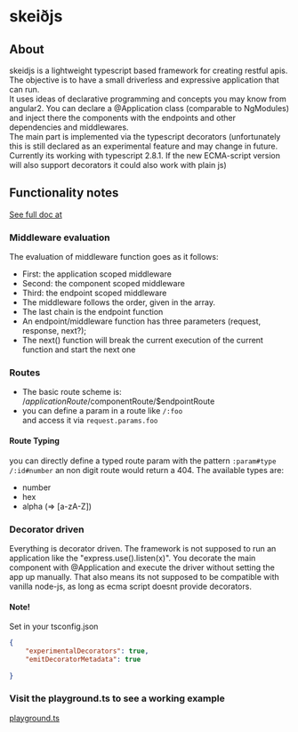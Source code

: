 # skeiðjs

## About
skeidjs is a lightweight typescript based framework for creating restful apis.  
The objective is to have a small driverless and expressive application that can run.  
It uses ideas of declarative programming and concepts you may know from angular2.
You can declare a @Application class (comparable to NgModules) and inject there the
components with the endpoints and other dependencies and middlewares.  
The main part is implemented via the typescript decorators (unfortunately this is 
still declared as an experimental feature and may change in future. 
Currently its working with typescript 2.8.1. If the new ECMA-script version will also support
decorators it could also work with plain js)


## Functionality notes
[See full doc at](https://nilsroesel.github.io/skeidjs/)

### Middleware evaluation
The evaluation of middleware function goes as it follows:
- First: the application scoped middleware
- Second: the component scoped middleware
- Third: the endpoint scoped middleware  
- The middleware follows the order, given in the array.  
- The last chain is the endpoint function 
- An endpoint/middleware function has three parameters (request, response, next?);
- The next() function will break the current execution of the current function and start the next one

### Routes
- The basic route scheme is:
/$applicationRoute/$componentRoute/$endpointRoute
- you can define a param in a route like `/:foo`  
and access it via `request.params.foo`
#### Route Typing
you can directly define a typed route param with the pattern `:param#type`
`/:id#number` an non digit route would return a 404. 
The available types are:
- number  
- hex
- alpha (=> [a-zA-Z])

### Decorator driven
Everything is decorator driven. The framework is not supposed to run an application like
the "express.use().listen(x)". You decorate the main component with @Application and execute
the driver without setting the app up manually. That also means its not supposed to be compatible 
with vanilla node-js, as long as ecma script doesnt provide decorators.

#### Note!
Set in your tsconfig.json
```json
{  
    "experimentalDecorators": true,
    "emitDecoratorMetadata": true
    
}
```
### Visit the playground.ts to see a working example
[playground.ts](https://github.com/nilsroesel/skeidjs/blob/master/src/playground.ts)


   

 
